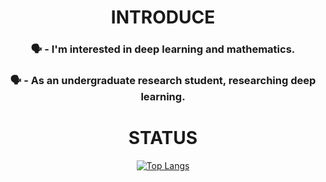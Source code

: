 <div align="center">

  <h1>INTRODUCE</h1>
  <h3>🗣️ - I'm interested in deep learning and mathematics.</h3>
  <h3>🗣️ - As an undergraduate research student, researching deep learning.</h3>
  <h1>STATUS</h1>
  
  [![Top Langs](https://github-readme-stats.vercel.app/api/top-langs/?username=kmmugyum&layout=compact)](https://github.com/kmmugyum/github-readme-stats)
</div>
